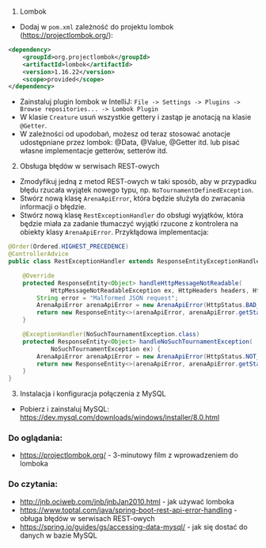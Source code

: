 1. Lombok
- Dodaj w `pom.xml` zależność do projektu lombok (https://projectlombok.org/):
```xml
<dependency>
	<groupId>org.projectlombok</groupId>
	<artifactId>lombok</artifactId>
	<version>1.16.22</version>
	<scope>provided</scope>
</dependency>
```
- Zainstaluj plugin lombok w IntelliJ: `File -> Settings -> Plugins -> Browse repositories... -> Lombok Plugin`
- W klasie `Creature` usuń wszystkie gettery i zastąp je anotacją na klasie `@Getter`.
- W zależności od upodobań, możesz od teraz stosować anotacje udostępniane przez lombok: @Data, @Value, @Getter itd. 
lub pisać własne implementacje getterów, setterów itd.

2. Obsługa błędów w serwisach REST-owych
- Zmodyfikuj jedną z metod REST-owych w taki sposób, aby w przypadku błędu rzucała wyjątek nowego typu, np. `NoTournamentDefinedException`.
- Stwórz nową klasę `ArenaApiError`, która będzie służyła do zwracania informacji o błędzie.
- Stwórz nową klasę `RestExceptionHandler` do obsługi wyjątków, która będzie miała za zadanie tłumaczyć wyjątki rzucone z kontrolera na obiekty klasy `ArenaApiError`. Przykłądowa implementacja:
```java
@Order(Ordered.HIGHEST_PRECEDENCE)
@ControllerAdvice
public class RestExceptionHandler extends ResponseEntityExceptionHandler {

    @Override
    protected ResponseEntity<Object> handleHttpMessageNotReadable(
            HttpMessageNotReadableException ex, HttpHeaders headers, HttpStatus status, WebRequest request) {
        String error = "Malformed JSON request";
        ArenaApiError arenaApiError = new ArenaApiError(HttpStatus.BAD_REQUEST, error, ex.getMessage());
        return new ResponseEntity<>(arenaApiError, arenaApiError.getStatus());
    }

    @ExceptionHandler(NoSuchTournamentException.class)
    protected ResponseEntity<Object> handleNoSuchTournamentException(
            NoSuchTournamentException ex) {
        ArenaApiError arenaApiError = new ArenaApiError(HttpStatus.NOT_FOUND, "No such tournament: " + ex.getId(), ex.getMessage());
        return new ResponseEntity<>(arenaApiError, arenaApiError.getStatus());
    }
}
```


3. Instalacja i konfiguracja połączenia z MySQL
- Pobierz i zainstaluj MySQL: https://dev.mysql.com/downloads/windows/installer/8.0.html

### Do oglądania:
- https://projectlombok.org/ - 3-minutowy film z wprowadzeniem do lomboka

### Do czytania:
- http://jnb.ociweb.com/jnb/jnbJan2010.html - jak używać lomboka
- https://www.toptal.com/java/spring-boot-rest-api-error-handling - obługa błędów w serwisach REST-owych
- https://spring.io/guides/gs/accessing-data-mysql/ - jak się dostać do danych w bazie MySQL